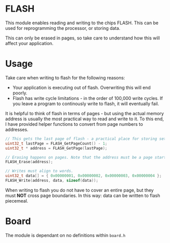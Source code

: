 # FLASH
This module enables reading and writing to the chips FLASH. This can be used for reprogramming the processor, or storing data.

This can only be erased in pages, so take care to understand how this will affect your application.

# Usage

Take care when writing to flash for the following reasons:
* Your application is executing out of flash. Overwriting this will end poorly.
* Flash has write cycle limitations - in the order of 100,000 write cycles. If you leave a program to continously write to flash, it will eventually fail.

It is helpful to think of flash in terms of pages - but using the actual memory address is usually the most practical way to read and write to it.
To this end, I have provided helper functions to convert from page numbers to addresses.

```C
// This gets the last page of flash - a practical place for storing settings.
uint32_t lastPage = FLASH_GetPageCount() - 1;
uint32_t * address = FLASH_GetPage(lastPage);

// Erasing happens on pages. Note that the address must be a page start.
FLASH_Erase(address);

// Writes must align to words.
uint32_t data[] = { 0x00000001, 0x00000002, 0x00000003, 0x00000004 };
FLASH_Write(address, data, sizeof(data));
```
When writing to flash you do not have to cover an entire page, but they must **NOT** cross page boundaries. In this way: data can be written to flash piecemeal.

# Board

The module is dependant on no definitions within `board.h`